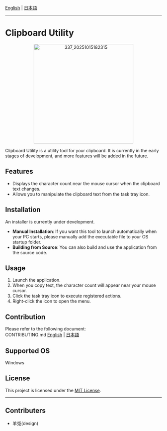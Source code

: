

[English](README.md) | [日本語](README.ja.md)

***
<h1>Clipboard Utility</h1> 
<div align="center">
  <img "width="320" height="320" alt="337_20251015182315" src="https://github.com/user-attachments/assets/25a956a8-ae64-49e5-a72d-a38216c43803" /> 
</div>



Clipboard Utility is a utility tool for your clipboard.
It is currently in the early stages of development, and more features will be added in the future.

## Features

* Displays the character count near the mouse cursor when the clipboard text changes.
* Allows you to manipulate the clipboard text from the task tray icon.

## Installation

An installer is currently under development.

* **Manual Installation**:
  If you want this tool to launch automatically when your PC starts, please manually add the executable file to your OS startup folder.
* **Building from Source**:
  You can also build and use the application from the source code.

## Usage

1. Launch the application.
2. When you copy text, the character count will appear near your mouse cursor.
3. Click the task tray icon to execute registered actions.
4. Right-click the icon to open the menu.

## Contribution

Please refer to the following document:<br>
CONTRIBUTING.md
[English](/.github/CONTRIBUTING.md) | [日本語](/.github/japanese/CONTRIBUTING.ja.md)

## Supported OS

Windows

## License

This project is licensed under the [MIT License](LICENSE.txt).

---

## Contributers
- 羊兎(design)

